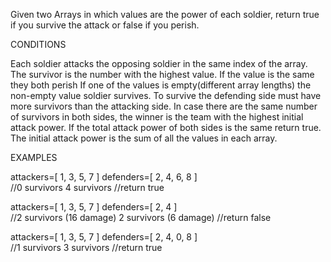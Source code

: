 Given two Arrays in which values are the power of each soldier, return true if you survive the attack or false if you perish.

CONDITIONS

Each soldier attacks the opposing soldier in the same index of the array. The survivor is the number with the highest value.
If the value is the same they both perish
If one of the values is empty(different array lengths) the non-empty value soldier survives.
To survive the defending side must have more survivors than the attacking side.
In case there are the same number of survivors in both sides, the winner is the team with the highest initial attack power. If the total attack power of both sides is the same return true.
The initial attack power is the sum of all the values in each array.


EXAMPLES

attackers=[ 1, 3, 5, 7 ]   defenders=[ 2, 4, 6, 8 ]  
//0 survivors                4 survivors
//return true

attackers=[ 1, 3, 5, 7 ]   defenders=[ 2, 4 ]  
//2 survivors  (16 damage)   2 survivors (6 damage)
//return false

attackers=[ 1, 3, 5, 7 ]   defenders=[ 2, 4, 0, 8 ]  
//1 survivors                3 survivors 
//return true
